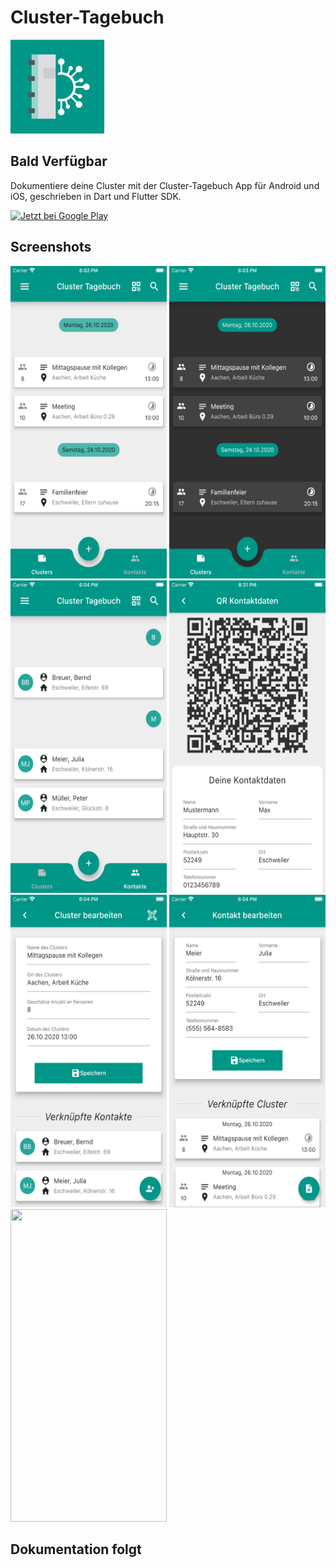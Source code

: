 # Cluster-Tagebuch
<img src="/assets/icon/Cluster_Tagebuch_Icon.png" width="150" height="150"/>

## Bald Verfügbar
Dokumentiere deine Cluster mit der Cluster-Tagebuch App für Android und iOS, geschrieben in Dart und Flutter SDK.

<a href='https://play.google.com/store/apps/details?id=com.moritzwettig.cluster_tagebuch&pcampaignid=pcampaignidMKT-Other-global-all-co-prtnr-py-PartBadge-Mar2515-1'><img alt='Jetzt bei Google Play' src='https://play.google.com/intl/en_us/badges/static/images/badges/de_badge_web_generic.png' width="450" height="200"/></a>

## Screenshots
<img src="/docs/screenshots/screenshot_clusterlist_light.png" width="250" height="500"/> <img src="/docs/screenshots/screenshot_clusterlist_dark.png" width="250" height="500"/> <img src="/docs/screenshots/screen_contactlist.png" width="250" height="500"/> <img src="/docs/screenshots/screenshot_qrcode.png" width="250" height="500"/> <img src="/docs/screenshots/screenshot_editcluster.png" width="250" height="500"/> <img src="/docs/screenshots/screenshot_editcontact.png" width="250" height="500"/> <img src="/docs/screenshots/screenshot_notification.png" width="250" height="500"/>

## Dokumentation folgt

